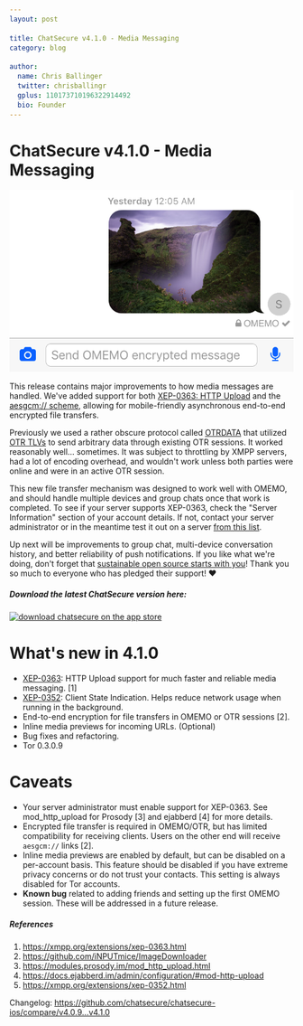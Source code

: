 ```yaml
---
layout: post

title: ChatSecure v4.1.0 - Media Messaging
category: blog

author:
  name: Chris Ballinger
  twitter: chrisballingr
  gplus: 110173710196322914492 
  bio: Founder
---
```


# ChatSecure v4.1.0 - Media Messaging

![OMEMO file transfer](/images/omemo-file-transfer.png)

This release contains major improvements to how media messages are handled. We've added support for both [XEP-0363: HTTP Upload](https://xmpp.org/extensions/xep-0363.html) and the [aesgcm:// scheme](https://github.com/iNPUTmice/ImageDownloader), allowing for mobile-friendly asynchronous end-to-end encrypted file transfers.

Previously we used a rather obscure protocol called [OTRDATA](https://dev.guardianproject.info/projects/gibberbot/wiki/OTRDATA_Specifications) that utilized [OTR TLVs](https://otr.cypherpunks.ca/Protocol-v3-4.0.0.html) to send arbitrary data through existing OTR sessions. It worked reasonably well... sometimes. It was subject to throttling by XMPP servers, had a lot of encoding overhead, and wouldn't work unless both parties were online and were in an active OTR session.

This new file transfer mechanism was designed to work well with OMEMO, and should handle multiple devices and group chats once that work is completed. To see if your server supports XEP-0363, check the "Server Information" section of your account details. If not, contact your server administrator or in the meantime test it out on a server [from this list](https://gultsch.de/compliance_ranked.html).

Up next will be improvements to group chat, multi-device conversation history, and better reliability of push notifications. If you like what we're doing, don't forget that [sustainable open source starts with you](https://chatsecure.org/blog/sustainable-open-source-starts-with-you/)! Thank you so much to everyone who has pledged their support! ❤️

##### Download the latest ChatSecure version here:

[![download chatsecure on the app store](https://chatsecure.org/images/appstore.svg)](https://itunes.apple.com/us/app/chatsecure/id464200063)

# What's new in 4.1.0
* [XEP-0363](https://xmpp.org/extensions/xep-0363.html): HTTP Upload support for much faster and reliable media messaging. [1]
* [XEP-0352](https://xmpp.org/extensions/xep-0352.html): Client State Indication. Helps reduce network usage when running in the background.
* End-to-end encryption for file transfers in OMEMO or OTR sessions [2].
* Inline media previews for incoming URLs. (Optional)
* Bug fixes and refactoring.
* Tor 0.3.0.9

# Caveats
* Your server administrator must enable support for XEP-0363. See mod_http_upload for Prosody [3] and ejabberd [4] for more details.
* Encrypted file transfer is required in OMEMO/OTR, but has limited compatibility for receiving clients. Users on the other end will receive `aesgcm://` links [2].
* Inline media previews are enabled by default, but can be disabled on a per-account basis. This feature should be disabled if you have extreme privacy concerns or do not trust your contacts. This setting is always disabled for Tor accounts.
* **Known bug** related to adding friends and setting up the first OMEMO session. These will be addressed in a future release.

##### References

1. https://xmpp.org/extensions/xep-0363.html
2. https://github.com/iNPUTmice/ImageDownloader
3. https://modules.prosody.im/mod_http_upload.html
4. https://docs.ejabberd.im/admin/configuration/#mod-http-upload
5. https://xmpp.org/extensions/xep-0352.html

Changelog: https://github.com/chatsecure/chatsecure-ios/compare/v4.0.9...v4.1.0